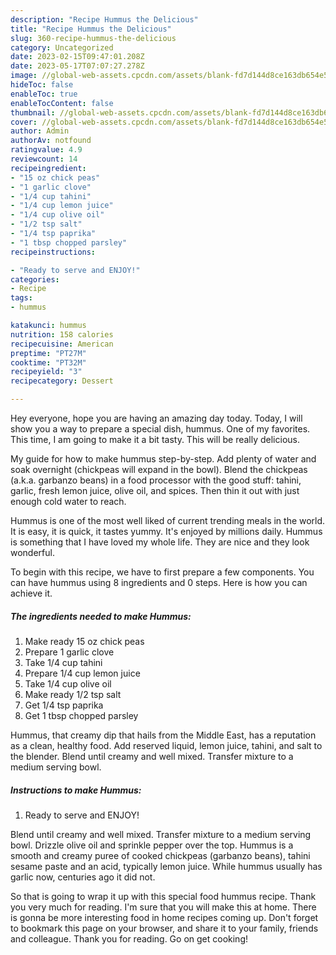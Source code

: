 ```yaml
---
description: "Recipe Hummus the Delicious"
title: "Recipe Hummus the Delicious"
slug: 360-recipe-hummus-the-delicious
category: Uncategorized
date: 2023-02-15T09:47:01.208Z
date: 2023-05-17T07:07:27.278Z
image: //global-web-assets.cpcdn.com/assets/blank-fd7d144d8ce163db654e5a02c40b08a2775adb7897d16e4062681dc7e1b2800f.png
hideToc: false
enableToc: true
enableTocContent: false
thumbnail: //global-web-assets.cpcdn.com/assets/blank-fd7d144d8ce163db654e5a02c40b08a2775adb7897d16e4062681dc7e1b2800f.png
cover: //global-web-assets.cpcdn.com/assets/blank-fd7d144d8ce163db654e5a02c40b08a2775adb7897d16e4062681dc7e1b2800f.png
author: Admin
authorAv: notfound
ratingvalue: 4.9
reviewcount: 14
recipeingredient:
- "15 oz chick peas"
- "1 garlic clove"
- "1/4 cup tahini"
- "1/4 cup lemon juice"
- "1/4 cup olive oil"
- "1/2 tsp salt"
- "1/4 tsp paprika"
- "1 tbsp chopped parsley"
recipeinstructions:

- "Ready to serve and ENJOY!"
categories:
- Recipe
tags:
- hummus

katakunci: hummus 
nutrition: 158 calories
recipecuisine: American
preptime: "PT27M"
cooktime: "PT32M"
recipeyield: "3"
recipecategory: Dessert

---
```



Hey everyone, hope you are having an amazing day today. Today, I will show you a way to prepare a special dish, hummus. One of my favorites. This time, I am going to make it a bit tasty. This will be really delicious.

My guide for how to make hummus step-by-step. Add plenty of water and soak overnight (chickpeas will expand in the bowl). Blend the chickpeas (a.k.a. garbanzo beans) in a food processor with the good stuff: tahini, garlic, fresh lemon juice, olive oil, and spices. Then thin it out with just enough cold water to reach.

Hummus is one of the most well liked of current trending meals in the world. It is easy, it is quick, it tastes yummy. It's enjoyed by millions daily. Hummus is something that I have loved my whole life. They are nice and they look wonderful.


To begin with this recipe, we have to first prepare a few components. You can have hummus using 8 ingredients and 0 steps. Here is how you can achieve it.

<!--inarticleads1-->

##### The ingredients needed to make Hummus:

1. Make ready 15 oz chick peas
1. Prepare 1 garlic clove
1. Take 1/4 cup tahini
1. Prepare 1/4 cup lemon juice
1. Take 1/4 cup olive oil
1. Make ready 1/2 tsp salt
1. Get 1/4 tsp paprika
1. Get 1 tbsp chopped parsley


Hummus, that creamy dip that hails from the Middle East, has a reputation as a clean, healthy food. Add reserved liquid, lemon juice, tahini, and salt to the blender. Blend until creamy and well mixed. Transfer mixture to a medium serving bowl. 

<!--inarticleads2-->

##### Instructions to make Hummus:


1. Ready to serve and ENJOY!

Blend until creamy and well mixed. Transfer mixture to a medium serving bowl. Drizzle olive oil and sprinkle pepper over the top. Hummus is a smooth and creamy puree of cooked chickpeas (garbanzo beans), tahini sesame paste and an acid, typically lemon juice. While hummus usually has garlic now, centuries ago it did not. 

So that is going to wrap it up with this special food hummus recipe. Thank you very much for reading. I'm sure that you will make this at home. There is gonna be more interesting food in home recipes coming up. Don't forget to bookmark this page on your browser, and share it to your family, friends and colleague. Thank you for reading. Go on get cooking!
